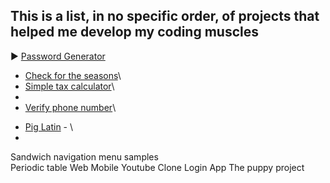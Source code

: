 ## This is a list, in no specific order, of projects that helped me develop my coding muscles

►  [Password Generator](https://github.com/thesergioliveira/passwordGenerator/blob/73f955f80d38de051a0c80c0e434161066d44070/passwordGenerator.js#L14)
- [Check for the seasons](https://github.com/thesergioliveira/liveCoding/blob/1ee6ab5ae02a881311fd7013699ae1e30fcbe539/jan/myindex.js#L122)\
- [Simple tax calculator](https://github.com/thesergioliveira/liveCoding/blob/1ee6ab5ae02a881311fd7013699ae1e30fcbe539/jan/28-01/index.js#L23)\
- [Counting spaces]:\
- [Verify phone number](https://github.com/thesergioliveira/liveCoding/blob/1ee6ab5ae02a881311fd7013699ae1e30fcbe539/jan/28-01/index.js#L55)\
* [Pig Latin]() - \
* 
Sandwich navigation menu samples  
Periodic table 
Web Mobile 
Youtube Clone 
Login App 
The puppy project 





<!--
**thesergioliveira/thesergioliveira** is a ✨ _special_ ✨ repository because its `README.md` (this file) appears on your GitHub profile.

Here are some ideas to get you started:

- � I’m currently working on ...
- � I’m currently learning ...
- � I’m looking to collaborate on ...
- � I’m looking for help with ...
- � Ask me about ...
- � How to reach me: ...
- � Pronouns: ...
- ⚡ Fun fact: ...
<p> <img width="35" align="right" src="https://img.icons8.com/color/48/000000/high-five--v2.png"/></p>
-->
